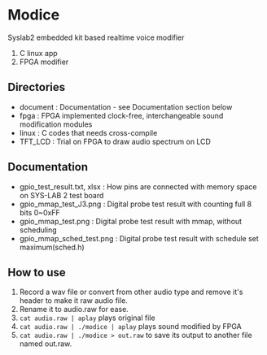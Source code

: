 # Modice
Syslab2 embedded kit based realtime voice modifier

1. C linux app
2. FPGA modifier

## Directories
- document : Documentation - see Documentation section below
- fpga : FPGA implemented clock-free, interchangeable sound modification modules
- linux : C codes that needs cross-compile 
- TFT_LCD : Trial on FPGA to draw audio spectrum on LCD

## Documentation
- gpio_test_result.txt, xlsx : How pins are connected with memory space on SYS-LAB 2 test board
- gpio_mmap_test_J3.png : Digital probe test result with counting full 8 bits 0~0xFF
- gpio_mmap_test.png : Digital probe test result with mmap, without scheduling
- gpio_mmap_sched_test.png : Digital probe test result with schedule set maximum(sched.h)

## How to use
1. Record a wav file or convert from other audio type and remove it's header to make it raw audio file.
2. Rename it to audio.raw for ease.
3. `cat audio.raw | aplay` plays original file
4. `cat audio.raw | ./modice | aplay` plays sound modified by FPGA
5. `cat audio.raw | ./modice > out.raw` to save its output to another file named out.raw.

